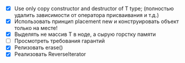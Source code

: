 - [x] Use only copy constructor and destructor of T type; (полностью удалить зависимости от оператора присваивания и т.д.)
- [x] Использовать принцип placement new и конструировать объект только на месте!
- [x] Выделять не массив T в ноде, а сырую горстку памяти
- [ ] Просмотреть требования гарантий
- [x] Релизовать erase()
- [x] Реализовать ReverseIterator
